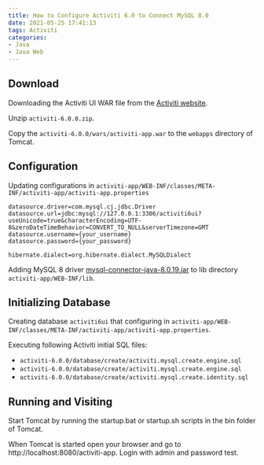 ```yaml
---
title: How to Configure Activiti 6.0 to Connect MySQL 8.0
date: 2021-05-25 17:41:13
tags: Activiti
categories:
- Java
- Java Web
---
```




## Download

Downloading the Activiti UI WAR file from the [Activiti website](http://www.activiti.org/).

Unzip `activiti-6.0.0.zip`.

Copy the `activiti-6.0.0/wars/activiti-app.war` to the `webapps` directory of Tomcat.

## Configuration

Updating configurations in `activiti-app/WEB-INF/classes/META-INF/activiti-app/activiti-app.properties`

```properties
datasource.driver=com.mysql.cj.jdbc.Driver
datasource.url=jdbc:mysql://127.0.0.1:3306/activiti6ui?useUnicode=true&characterEncoding=UTF-8&zeroDateTimeBehavior=CONVERT_TO_NULL&serverTimezone=GMT
datasource.username={your_username}
datasource.password={your_password}

hibernate.dialect=org.hibernate.dialect.MySQLDialect
```

Adding MySQL 8 driver [mysql-connector-java-8.0.19.jar](https://mvnrepository.com/artifact/mysql/mysql-connector-java) to lib directory `activiti-app/WEB-INF/lib`.

## Initializing Database

Creating database `activiti6ui` that configuring in `activiti-app/WEB-INF/classes/META-INF/activiti-app/activiti-app.properties`.

Executing following Activiti initial SQL files:

- `activiti-6.0.0/database/create/activiti.mysql.create.engine.sql`
- `activiti-6.0.0/database/create/activiti.mysql.create.engine.sql`
- `activiti-6.0.0/database/create/activiti.mysql.create.identity.sql`

## Running and Visiting

Start Tomcat by running the startup.bat or startup.sh scripts in the bin folder of Tomcat.

When Tomcat is started open your browser and go to http://localhost:8080/activiti-app. Login with admin and password test.
